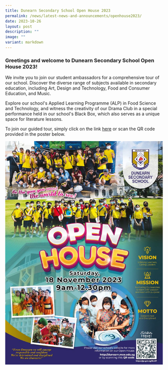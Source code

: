 ```yaml
---
title: Dunearn Secondary School Open House 2023
permalink: /news/latest-news-and-announcements/openhouse2023/
date: 2023-10-26
layout: post
description: ""
image: ""
variant: markdown
---
```

### Greetings and welcome to Dunearn Secondary School Open House 2023! 

We invite you to join our student ambassadors for a comprehensive tour of our school. Discover the diverse range of subjects available in secondary education, including Art, Design and Technology, Food and Consumer Education, and Music. 

Explore our school's Applied Learning Programme (ALP) in Food Science and Technology, and witness the creativity of our Drama Club in a special performance held in our school's Black Box, which also serves as a unique space for literature lessons. 

To join our guided tour, simply click on the link [here](https://go.gov.sg/dunearn-open-house-2023) or scan the QR code provided in the poster below.

![](/images/oh2023%20poster.JPG)